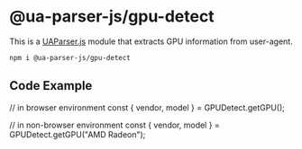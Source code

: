 # @ua-parser-js/gpu-detect

This is a [UAParser.js](https://github.com/faisalman/ua-parser-js) module that extracts GPU information from user-agent.

```sh
npm i @ua-parser-js/gpu-detect
```

## Code Example

// in browser environment
const { vendor, model } = GPUDetect.getGPU();

// in non-browser environment
const { vendor, model } = GPUDetect.getGPU("AMD Radeon");
```